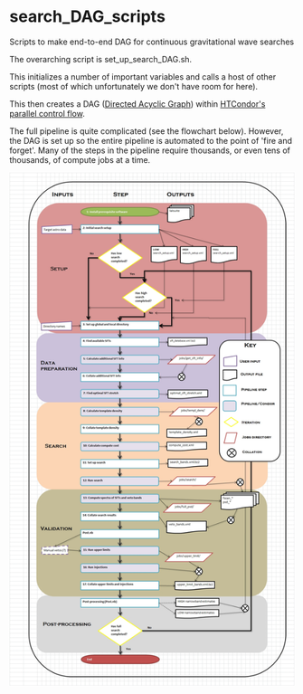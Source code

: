 # search_DAG_scripts
Scripts to make end-to-end DAG for continuous gravitational wave searches

The overarching script is set_up_search_DAG.sh. 

This initializes a number of important variables and calls a host of other scripts (most of which unfortunately we don't have room for here).

This then creates a DAG (<a href="https://en.wikipedia.org/wiki/Directed_acyclic_graph">Directed Acyclic Graph</a>) within <a href="https://research.cs.wisc.edu/htcondor/">HTCondor's parallel control flow</a>.

The full pipeline is quite complicated (see the flowchart below). However, the DAG is set up so the entire pipeline is automated to the point of 'fire and forget'. Many of the steps in the pipeline require thousands, or even tens of thousands, of compute jobs at a time.

<img src="https://github.com/NotAFakeRa/search_DAG_scripts/blob/master/BOTR_flowchart20131212.jpg" width="600">
